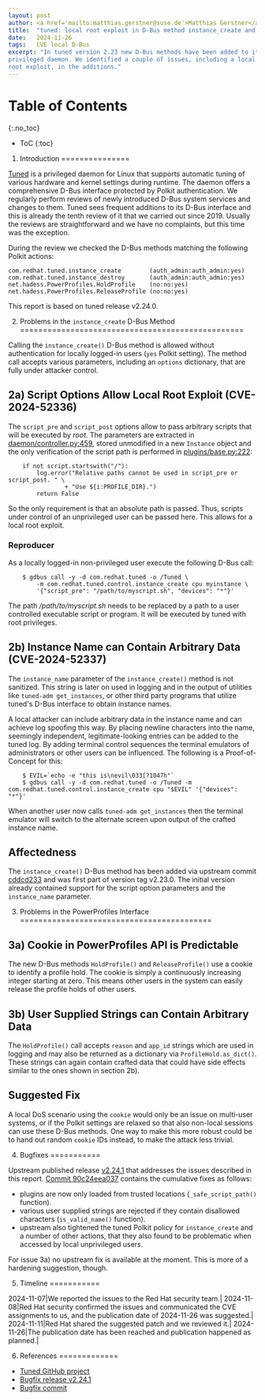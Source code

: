 ```yaml
---
layout: post
author: <a href='mailto:matthias.gerstner@suse.de'>Matthias Gerstner</a>
title:  "tuned: local root exploit in D-Bus method instance_create and other issues in tuned >= 2.23 (CVE-2024-52336, CVE-2024-52337)"
date:   2024-11-26
tags:   CVE local D-Bus
excerpt: "In tuned version 2.23 new D-Bus methods have been added to its
privileged daemon. We identified a couple of issues, including a local
root exploit, in the additions."
---
```


Table of Contents
================
{:.no_toc}

* ToC
{:toc}

1) Introduction
===============

[Tuned][tuned-github] is a privileged daemon for Linux that supports automatic
tuning of various hardware and kernel settings during runtime. The daemon
offers a comprehensive D-Bus interface protected by Polkit authentication. We
regularly perform reviews of newly introduced D-Bus system services and
changes to them. Tuned sees frequent additions to its D-Bus interface and this
is already the tenth review of it that we carried out since 2019. Usually the
reviews are straightforward and we have no complaints, but this time was the
exception.

During the review we checked the D-Bus methods matching the following Polkit
actions:

    com.redhat.tuned.instance_create        (auth_admin:auth_admin:yes)
    com.redhat.tuned.instance_destroy       (auth_admin:auth_admin:yes)
    net.hadess.PowerProfiles.HoldProfile    (no:no:yes)
    net.hadess.PowerProfiles.ReleaseProfile (no:no:yes)

This report is based on tuned release v2.24.0.

2) Problems in the `instance_create` D-Bus Method
=================================================

Calling the `instance_create()` D-Bus method is allowed without
authentication for locally logged-in users (`yes` Polkit setting). The method
call accepts various parameters, including an `options` dictionary, that are
fully under attacker control.

2a) Script Options Allow Local Root Exploit (CVE-2024-52336)
------------------------------------------------------------

The `script_pre` and `script_post` options allow to pass arbitrary scripts
that will be executed by _root_. The parameters are extracted in
[daemon/controller.py:459][script-par-extraction], stored unmodified in a new
`Instance` object and the only verification of the script path is performed in
[plugins/base.py:222][script-par-verification]:

```
    if not script.startswith("/"):
        log.error("Relative paths cannot be used in script_pre or script_post. " \
                + "Use ${i:PROFILE_DIR}.")
        return False
```

So the only requirement is that an absolute path is passed. Thus, scripts
under control of an unprivileged user can be passed here. This allows for a
local root exploit.

### Reproducer

As a locally logged-in non-privileged user execute the following D-Bus call:

```
    $ gdbus call -y -d com.redhat.tuned -o /Tuned \
        -m com.redhat.tuned.control.instance_create cpu myinstance \
        '{"script_pre": "/path/to/myscript.sh", "devices": "*"}'
```

The path _/path/to/myscript.sh_ needs to be replaced by a path to a user
controlled executable script or program. It will be executed by tuned with
root privileges.

2b) Instance Name can Contain Arbitrary Data (CVE-2024-52337)
-------------------------------------------------------------

The `instance_name` parameter of the `instance_create()` method is not
sanitized. This string is later on used in logging and in the output of
utilities like `tuned-adm get_instances`, or other third party programs that
utilize tuned's D-Bus interface to obtain instance names.

A local attacker can include arbitrary data in the instance name and can
achieve log spoofing this way. By placing newline characters into the name,
seemingly independent, legitimate-looking entries can be added to the tuned
log. By adding terminal control sequences the terminal emulators of
administrators or other users can be influenced. The following is a
Proof-of-Concept for this:

```
    $ EVIL=`echo -e "this is\nevil\033[?1047h"`
    $ gdbus call -y -d com.redhat.tuned -o /Tuned -m com.redhat.tuned.control.instance_create cpu "$EVIL" '{"devices": "*"}'
```

When another user now calls `tuned-adm get_instances` then the terminal emulator
will switch to the alternate screen upon output of the crafted instance name.

Affectedness
------------

The `instance_create()` D-Bus method has been added via upstream commit
[cddcd233][instance-create-addition] and was first part of version tag
v2.23.0. The initial version already contained support for the script option
parameters and the `instance_name` parameter.

3) Problems in the PowerProfiles Interface
==========================================

3a) Cookie in PowerProfiles API is Predictable
----------------------------------------------

The new D-Bus methods `HoldProfile()` and `ReleaseProfile()` use a cookie to
identify a profile hold. The cookie is simply a continuously increasing
integer starting at zero. This means other users in the system can easily
release the profile holds of other users.

3b) User Supplied Strings can Contain Arbitrary Data
----------------------------------------------------

The `HoldProfile()` call accepts `reason` and `app_id` strings which are used
in logging and may also be returned as a dictionary via
`ProfileHold.as_dict()`.  These strings can again contain crafted data that
could have side effects similar to the ones shown in section 2b).

Suggested Fix
-------------

A local DoS scenario using the `cookie` would only be an issue on multi-user
systems, or if the Polkit settings are relaxed so that also non-local sessions
can use these D-Bus methods. One way to make this more robust could be to hand
out random `cookie` IDs instead, to make the attack less trivial.

4) Bugfixes
===========

Upstream published release [v2.24.1][bugfix-release] that addresses the
issues described in this report. [Commit
90c24eea037][bugfix-commit] contains the cumulative fixes as follows:

- plugins are now only loaded from trusted locations (`_safe_script_path()`
  function).
- various user supplied strings are rejected if they contain disallowed
  characters (`is_valid_name()` function).
- upstream also tightened the tuned Polkit policy for `instance_create` and a
  number of other actions, that they also found to be problematic when
  accessed by local unprivileged users.

For issue 3a) no upstream fix is available at the moment. This is more of a
hardening suggestion, though.

5) Timeline
===========

2024-11-07|We reported the issues to the Red Hat security team.|
2024-11-08|Red Hat security confirmed the issues and communicated the CVE assignments to us, and the publication date of 2024-11-26 was suggested.|
2024-11-11|Red Hat shared the suggested patch and we reviewed it.|
2024-11-26|The publication date has been reached and publication happened as planned.|

6) References
=============

- [Tuned GitHub project][tuned-github]
- [Bugfix release v2.24.1][bugfix-release]
- [Bugfix commit][bugfix-commit]

[tuned-github]: https://github.com/redhat-performance/tuned
[script-par-extraction]: https://github.com/redhat-performance/tuned/blob/v2.24.0/tuned/daemon/controller.py#L459
[script-par-verification]: https://github.com/redhat-performance/tuned/blob/v2.24.0/tuned/plugins/base.py#L222
[instance-create-addition]: https://github.com/redhat-performance/tuned/commit/cddcd2336944a56e313324c699dd739fe8f1f85d
[bugfix-release]: https://github.com/redhat-performance/tuned/releases/tag/v2.24.1
[bugfix-commit]: https://github.com/redhat-performance/tuned/commit/90c24eea037c7a5e9414c93f8fb3e549ed4a7b06
